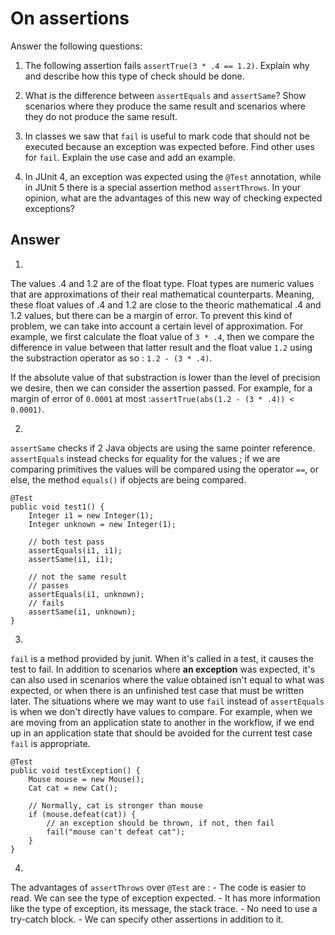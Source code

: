 # On assertions

Answer the following questions:

1. The following assertion fails `assertTrue(3 * .4 == 1.2)`. Explain why and describe how this type of check should be done.

2. What is the difference between `assertEquals` and `assertSame`? Show scenarios where they produce the same result and scenarios where they do not produce the same result.

3. In classes we saw that `fail` is useful to mark code that should not be executed because an exception was expected before. Find other uses for `fail`. Explain the use case and add an example.

4. In JUnit 4, an exception was expected using the `@Test` annotation, while in JUnit 5 there is a special assertion method `assertThrows`. In your opinion, what are the advantages of this new way of checking expected exceptions?

## Answer
1.
The values .4 and 1.2 are of the float type. Float types are numeric values that are approximations of their real mathematical counterparts. Meaning, these float values of .4 and 1.2 are close to the theoric mathematical .4 and 1.2 values, but there can be a margin of error.
To prevent this kind of problem, we can take into account a certain level of approximation.
For example, we first calculate the float value of `3 * .4`, then we compare the difference in value between that latter result and the float value `1.2` using the substraction operator as so : `1.2 - (3 * .4)`.

If the absolute value of that substraction is lower than the level of precision we desire, then we can consider the assertion passed.
For example, for a margin of error of `0.0001` at most :`assertTrue(abs(1.2 - (3 * .4)) < 0.0001)`.

2.
`assertSame` checks if 2 Java objects are using the same pointer reference. `assertEquals` instead checks for equality for the values ; if we are comparing primitives the values will be compared using the operator `==`, or else, the method `equals()` if objects are being compared.
```
@Test
public void test1() {
	Integer i1 = new Integer(1);
	Integer unknown = new Integer(1);

	// both test pass
	assertEquals(i1, i1);
	assertSame(i1, i1);

	// not the same result
	// passes
	assertEquals(i1, unknown);
	// fails
	assertSame(i1, unknown);
}
```

3.
`fail` is a method provided by junit. When it's called in a test, it causes the test to fail. In addition to scenarios where **an exception** was expected, it's can also used in scenarios where the value obtained isn't equal to what was expected, or when there is an unfinished test case that must be written later. The situations where we may want to use `fail` instead of `assertEquals` is when we don't directly have values to compare. For example, when we are moving from an application state to another in the workflow, if we end up in an application state that should be avoided for the current test case `fail` is appropriate.
```
@Test
public void testException() {
	Mouse mouse = new Mouse();
	Cat cat = new Cat();

	// Normally, cat is stronger than mouse
	if (mouse.defeat(cat)) {
		// an exception should be thrown, if not, then fail
		fail("mouse can't defeat cat");
	}
}
```

4.
The advantages of `assertThrows` over `@Test` are :
	- The code is easier to read. We can see the type of exception expected.
	- It has more information like the type of exception, its message, the stack trace.
	- No need to use a try-catch block.
	- We can specify other assertions in addition to it.
